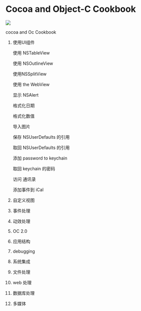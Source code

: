 # Cocoa and Object-C Cookbook

![](https://file.wulicode.com/yuque/202208/04/15/0124ru0Voi4Y.png)

cocoa and Oc Cookbook

1. 使用UI组件

    使用 NSTableView

    使用 NSOutlineView

    使用NSSplitView

    使用 the WebView

    显示 NSAlert

    格式化日期

    格式化数值

    导入图片

    保存 NSUserDefaults 的引用

    取回 NSUserDefaults 的引用

    添加 password to keychain

    取回 keychain 的密码

    访问 通讯录

    添加事件到 iCal

2. 自定义视图

3. 事件处理

4. 动效处理

5. OC 2.0

6. 应用结构

7. debugging

8. 系统集成

9. 文件处理

10. web 处理

11. 数据库处理

12. 多媒体

